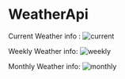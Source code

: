 # WeatherApi
Current Weather info :
![current](https://user-images.githubusercontent.com/65484711/218325596-99f5cbc9-c0e5-4422-a054-891f257e317e.png)

Weekly Weather info:
![weekly](https://user-images.githubusercontent.com/65484711/218325626-6ccdc697-8b88-4344-a5f4-d1a51b4a7a98.png)

Monthly Weather info:
![monthly](https://user-images.githubusercontent.com/65484711/218325631-947ee6db-28c6-4e87-958a-e98229a614e8.png)
